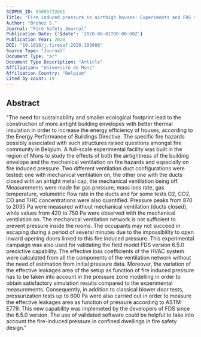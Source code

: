 ```yaml
---
SCOPUS_ID: 85085732661
Title: "Fire induced pressure in airthigh houses: Experiments and FDS validation"
Author: "Brohez S."
Journal: "Fire Safety Journal"
Publication Date: {'$date': '2020-06-01T00:00:00Z'}
Publication Year: 2020
DOI: "10.1016/j.firesaf.2020.103008"
Source Type: "Journal"
Document Type: "ar"
Document Type Description: "Article"
Affiliation: "Université de Mons"
Affiliation Country: "Belgium"
Cited by count: 19
---
```


## Abstract
"The need for sustainability and smaller ecological footprint lead to the construction of more airtight building envelopes with better thermal insulation in order to increase the energy efficiency of houses, according to the Energy Performance of Buildings Directive. The specific fire hazards possibly associated with such structures raised questions amongst fire community in Belgium. A full-scale experimental facility was built in the region of Mons to study the effects of both the airtightness of the building envelope and the mechanical ventilation on fire hazards and especially on fire induced pressure. Two different ventilation duct configurations were tested: one with mechanical ventilation on, the other one with the ducts closed with an airtight metal cap, the mechanical ventilation being off. Measurements were made for gas pressure, mass loss rate, gas temperature, volumetric flow rate in the ducts and for some tests O2, CO2, CO and THC concentrations were also quantified. Pressure peaks from 870 to 2035 Pa were measured without mechanical ventilation (ducts closed), while values from 420 to 750 Pa were observed with the mechanical ventilation on. The mechanical ventilation network is not sufficient to prevent pressure inside the rooms. The occupants may not succeed in escaping during a period of several minutes due to the impossibility to open inward opening doors linked to this fire induced pressure. This experimental campaign was also used for validating the field model FDS version 6.5.0 predictive capability. The effective loss coefficients of the HVAC system were calculated from all the components of the ventilation network without the need of estimation from initial pressure data. Moreover, the variation of the effective leakages area of the setup as function of fire induced pressure has to be taken into account in the pressure zone modelling in order to obtain satisfactory simulation results compared to the experimental measurements. Consequently, in addition to classical blower door tests, pressurization tests up to 600 Pa were also carried out in order to measure the effective leakages area as function of pressure according to ASTM E779. This new capability was implemeted by the developers of FDS since the 6.5.0 version. The use of validated software could be helpful to take into account the fire-induced pressure in confined dwellings in fire safety design."
